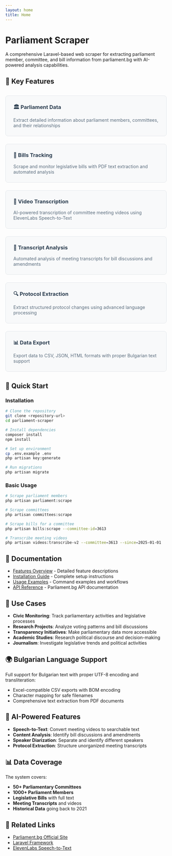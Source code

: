 ```yaml
---
layout: home
title: Home
---
```


# Parliament Scraper

A comprehensive Laravel-based web scraper for extracting parliament member, committee, and bill information from parliament.bg with AI-powered analysis capabilities.

## 🚀 Key Features

<div class="feature-grid">
  <div class="feature-card">
    <h3>🏛️ Parliament Data</h3>
    <p>Extract detailed information about parliament members, committees, and their relationships</p>
  </div>
  
  <div class="feature-card">
    <h3>📄 Bills Tracking</h3>
    <p>Scrape and monitor legislative bills with PDF text extraction and automated analysis</p>
  </div>
  
  <div class="feature-card">
    <h3>🎥 Video Transcription</h3>
    <p>AI-powered transcription of committee meeting videos using ElevenLabs Speech-to-Text</p>
  </div>
  
  <div class="feature-card">
    <h3>📜 Transcript Analysis</h3>
    <p>Automated analysis of meeting transcripts for bill discussions and amendments</p>
  </div>
  
  <div class="feature-card">
    <h3>🔍 Protocol Extraction</h3>
    <p>Extract structured protocol changes using advanced language processing</p>
  </div>
  
  <div class="feature-card">
    <h3>📊 Data Export</h3>
    <p>Export data to CSV, JSON, HTML formats with proper Bulgarian text support</p>
  </div>
</div>

## 🔧 Quick Start

### Installation

```bash
# Clone the repository
git clone <repository-url>
cd parliament-scraper

# Install dependencies
composer install
npm install

# Set up environment
cp .env.example .env
php artisan key:generate

# Run migrations
php artisan migrate
```

### Basic Usage

```bash
# Scrape parliament members
php artisan parliament:scrape

# Scrape committees
php artisan committees:scrape

# Scrape bills for a committee
php artisan bills:scrape --committee-id=3613

# Transcribe meeting videos
php artisan videos:transcribe-v2 --committee=3613 --since=2025-01-01
```

## 📖 Documentation

- [Features Overview](features.html) - Detailed feature descriptions
- [Installation Guide](installation.html) - Complete setup instructions  
- [Usage Examples](usage.html) - Command examples and workflows
- [API Reference](api-reference.html) - Parliament.bg API documentation

## 🎯 Use Cases

- **Civic Monitoring**: Track parliamentary activities and legislative processes
- **Research Projects**: Analyze voting patterns and bill discussions
- **Transparency Initiatives**: Make parliamentary data more accessible
- **Academic Studies**: Research political discourse and decision-making
- **Journalism**: Investigate legislative trends and political activities

## 🌍 Bulgarian Language Support

Full support for Bulgarian text with proper UTF-8 encoding and transliteration:
- Excel-compatible CSV exports with BOM encoding
- Character mapping for safe filenames
- Comprehensive text extraction from PDF documents

## 🤖 AI-Powered Features

- **Speech-to-Text**: Convert meeting videos to searchable text
- **Content Analysis**: Identify bill discussions and amendments
- **Speaker Diarization**: Separate and identify different speakers
- **Protocol Extraction**: Structure unorganized meeting transcripts

## 📊 Data Coverage

The system covers:
- **50+ Parliamentary Committees**
- **1000+ Parliament Members** 
- **Legislative Bills** with full text
- **Meeting Transcripts** and videos
- **Historical Data** going back to 2021

## 🔗 Related Links

- [Parliament.bg Official Site](https://www.parliament.bg)
- [Laravel Framework](https://laravel.com)
- [ElevenLabs Speech-to-Text](https://elevenlabs.io)

<style>
.feature-grid {
  display: grid;
  grid-template-columns: repeat(auto-fit, minmax(300px, 1fr));
  gap: 1.5rem;
  margin: 2rem 0;
}

.feature-card {
  border: 1px solid #e1e5e9;
  border-radius: 8px;
  padding: 1.5rem;
  background: #f8f9fa;
}

.feature-card h3 {
  margin-top: 0;
  color: #2c3e50;
}

.feature-card p {
  margin-bottom: 0;
  color: #5a6c7d;
}
</style>